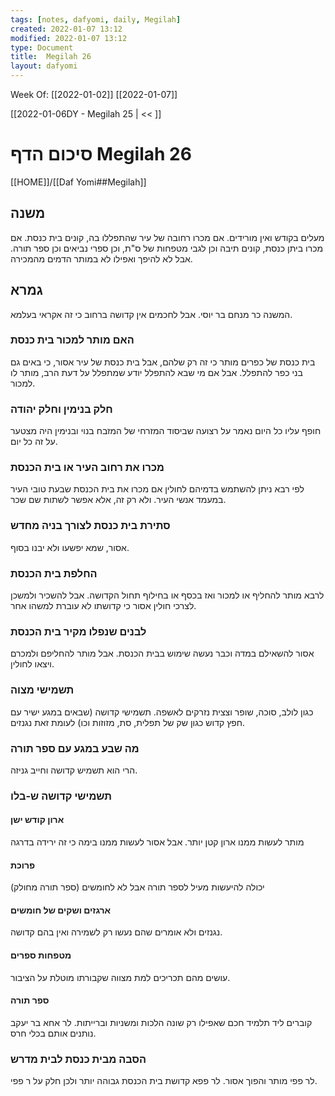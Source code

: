 ```yaml
---
tags: [notes, dafyomi, daily, Megilah] 
created: 2022-01-07 13:12
modified: 2022-01-07 13:12
type: Document
title:  Megilah 26
layout: dafyomi
---
```

Week Of: [[2022-01-02]]
[[2022-01-07]]

[[2022-01-06DY - Megilah 25 | << ]] 

# סיכום הדף  Megilah 26

[[HOME]]/[[Daf Yomi##Megilah]]

## משנה
מעלים בקודש ואין מורידים. אם מכרו רחובה של עיר שהתפללו בה, קונים בית כנסת. אם מכרו ביתן כנסת, קונים תיבה וכן לגבי מטפחות של ס"ת, וכן ספרי נביאים וכן ספר תורה.
אבל לא להיפך ואפילו לא במותר הדמים מהמכירה.
## גמרא
המשנה כר מנחם בר יוסי. אבל לחכמים אין קדושה ברחוב כי זה אקראי בעלמא.
### האם מותר למכור בית כנסת
בית כנסת של כפרים מותר כי זה רק שלהם, אבל בית כנסת של עיר אסור, כי באים גם בני כפר להתפלל.
אבל אם מי שבא להתפלל יודע שמתפלל על דעת הרב, מותר לו למכור.
### חלק בנימין וחלק יהודה
חופף עליו כל היום נאמר על רצועה שביסוד המזרחי של המזבח בנוי ובנימין היה מצטער על זה כל יום.

### מכרו את רחוב העיר או בית הכנסת
לפי רבא ניתן להשתמש בדמיהם לחולין אם מכרו את בית הכנסת שבעת טובי העיר במעמד אנשי העיר. ולא רק זה, אלא אפשר לשתות שם שכר.
### סתירת בית כנסת לצורך בניה מחדש
אסור, שמא יפשעו ולא יבנו בסוף. 
### החלפת בית הכנסת 
לרבא מותר להחליף או למכור ואז בכסף או בחילוף תחול הקדושה. אבל להשכיר ולמשכן לצרכי חולין אסור כי קדושתו לא עוברת למשהו אחר.
### לבנים שנפלו מקיר בית הכנסת
אסור להשאילם במדה וכבר נעשה שימוש בבית הכנסת. אבל מותר להחליפם ולמכרם ויצאו לחולין.

### תשמישי מצוה
כגון לולב, סוכה, שופר וצצית נזרקים לאשפה. תשמישי קדושה (שבאים במגע ישיר עם חפץ קדוש כגון שק של תפלית, סת, מזוזות וכו) לעומת זאת נגנזים. 
### מה שבע במגע עם ספר תורה
הרי הוא תשמיש קדושה וחייב גניזה. 
### תשמישי קדושה ש-בלו
#### ארון קודש ישן
מותר לעשות ממנו ארון קטן יותר. אבל אסור לעשות ממנו בימה כי זה ירידה בדרגה
#### פרוכת
יכולה להיעשות מעיל לספר תורה אבל לא לחומשים (ספר תורה מחולק)
#### ארגזים ושקים של חומשים
נגנזים ולא אומרים שהם נעשו רק לשמירה ואין בהם קדושה.
#### מטפחות ספרים
עושים מהם תכריכים למת מצווה שקבורתו מוטלת על הציבור. 
#### ספר תורה
קוברים ליד תלמיד חכם שאפילו רק שונה הלכות ומשניות וברייתות. 
לר אחא בר יעקב נותנים אותם בכלי חרס.

### הסבה מבית כנסת לבית מדרש
לר פפי מותר והפוך אסור.  לר פפא קדושת בית הכנסת גבוהה יותר ולכן חלק על ר פפי. 

